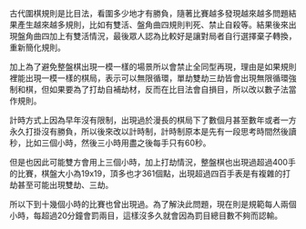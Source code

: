 古代圍棋規則是比目法，看圍多少地才有勝負，隨著比賽越多發現越來越多問題結果產生越來越多規則，比如有雙活、盤角曲四規則判死、禁止自殺等。結果後來出現盤角曲四加上有雙活情況，最後眾人認為比較好是讓對局者自行選擇棄子轉換，重新簡化規則。

加上為了避免整盤棋出現一模一樣的場景所以會禁止全同型再現，理由是如果規則裡能出現一模一樣的棋局，表示可以無限循環，單劫雙劫三劫皆會出現無限循環強制和棋，但如果要為了打劫自補劫材，反而在比目法會自損目，所以改以數子法當作規則。

計時方式上因為早年沒有限制，出現過於漫長的棋局下了數個月甚至數年或者一方永久打掛沒有勝負，所以後來改以計時制，計時制原本是先有一段思考時間然後讀秒，比如三個小時，然後三小時用盡之後每手只有60秒。

但是也因此可能雙方會用上三個小時，加上打劫情況，整盤棋也出現過超過400手的比賽，棋盤大小為19x19，頂多也才361個點，出現超過四百手表是有複雜的打劫甚至可能出現雙劫、三劫。

所以下到十幾個小時的比賽也曾出現過。為了解決此問題，現在則是規範每人兩個小時，每超過20分鐘會罰兩目，這樣沒多久就會因為罰目總目數不夠而認輸。
